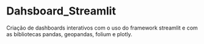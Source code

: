 # Dahsboard_Streamlit
Criação de dashboards interativos
com o uso do framework streamlit
e com as bibliotecas pandas, geopandas, folium e plotly.
